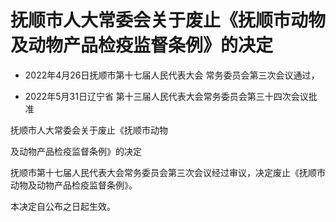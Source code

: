 # 抚顺市人大常委会关于废止《抚顺市动物及动物产品检疫监督条例》的决定

- 2022年4月26日抚顺市第十七届人民代表大会
  常务委员会第三次会议通过，

- 2022年5月31日辽宁省
  第十三届人民代表大会常务委员会第三十四次会议批准

<!-- INFO END -->

抚顺市人大常委会关于废止《抚顺市动物

及动物产品检疫监督条例》的决定

抚顺市第十七届人民代表大会常务委员会第三次会议经过审议，决定废止《抚顺市动物及动物产品检疫监督条例》。

本决定自公布之日起生效。
